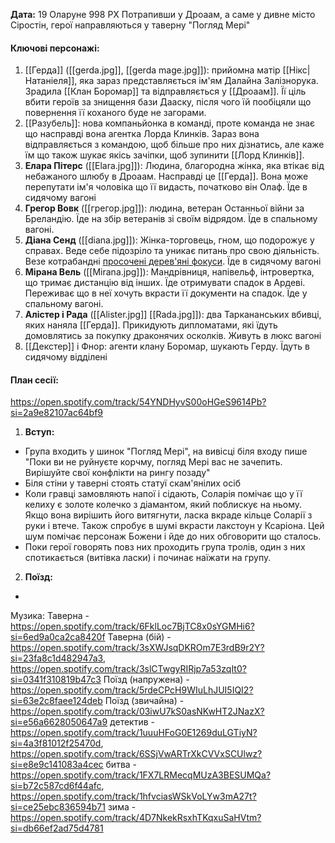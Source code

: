 **Дата:** 19 Оларуне 998 РХ
Потрапивши у Дроаам, а саме у дивне місто Сіростін, герої направляються у таверну "Погляд Мері"

#### **Ключові персонажі:**
1. [[Герда]] ([[gerda.jpg]], [[gerda mage.jpg]]): прийомна матір [[Нікс|Натаніеля]], яка зараз представляється ім'ям Далайна Залізнорука. Зрадила [[Клан Боромар]] та відправляється у [[Дроаам]]. Її ціль вбити героїв за знищення бази Дааску, після чого їй пообіцяли що повернення її коханого буде не загорами.
2. [[Разубель]]: нова компаньйонка в команді, проте команда не знає що насправді вона агентка Лорда Клинків. Зараз вона відправляється з командою, щоб більше про них дізнатись, але каже їм що також шукає якісь зачіпки, щоб зупинити [[Лорд Клинків]].
3. **Елара Пітерс** ([[Elara.jpg]]): Людина, благородна жінка, яка втікає від небажаного шлюбу в Дроаам. Насправді це [[Герда]]. Вона може перепутати ім'я чоловіка що її видасть, початково він Олаф. Їде в сидячому вагоні
4. **Грегор Вовк** ([[грегор.jpg]]): людина, ветеран Останньої війни за Бреландію. Їде на збір ветеранів зі своїм відрядом. Їде в спальному вагоні. 
5. **Діана Сенд** ([[diana.jpg]]): Жінка-торговець, гном, що подорожує у справах. Веде себе підозріло та уникає питань про свою діяльність. Везе котрабандні [просочені дерев'яні фокуси](https://www.dndbeyond.com/magic-items/215726-imbued-wood-focus). Їде в сидячому вагоні
6. **Мірана Вель** ([[Mirana.jpg]]): Мандрівниця, напівельф, інтровертка, що тримає дистанцію від інших. Їде отримувати спадок в Ардеві. Переживає що в неї хочуть вкрасти її документи на спадок. Їде у спальному вагоні.
7. **Алістер і Рада** ([[Alister.jpg]] [[Rada.jpg]]): два Таркананських вбивці, яких наняла [[Герда]]. Прикидують дипломатами, які їдуть домовлятись за покупку драконячих осколків. Живуть в люкс вагоні
8. [[Декстер]] і Фнор: агенти клану Боромар, шукають Герду. Їдуть в сидячому відділені
#### **План сесії:**
https://open.spotify.com/track/54YNDHyvS00oHGeS9614Pb?si=2a9e82107ac64bf9
1. **Вступ:**
- Група входить у шинок "Погляд Мері", на вивісці біля входу пише "Поки ви не руйнуєте корчму, погляд Мері вас не зачепить. Вирішуйте свої конфлікти на рингу позаду"
- Біля стіни у таверні стоять статуї скам'янілих осіб
- Коли гравці замовляють напої і сідають, Соларія помічає що у її келиху є золоте колечко з діамантом, який поблискує на ньому. Якщо вона вирішить його витягнути, ласка вкраде кільце Соларії з руки і втече. Також спробує в шумі вкрасти лакстоун у Ксаріона. Цей шум помічає персонаж Божени і йде до них обговорити що сталось.
- Поки герої говорять повз них проходить група тролів, один з них спотикається (витівка ласки) і починає наїжати на групу. 

2. **Поїзд:**
- 

Музика:
Таверна - https://open.spotify.com/track/6FklLoc7BjTC8x0sYGMHi6?si=6ed9a0ca2ca8420f
Таверна (бій) - https://open.spotify.com/track/3sXWJsqDKROm7E3rdB9r2Y?si=23fa8c1d482947a3, https://open.spotify.com/track/3slCTwgyRIRjp7a53zqIt0?si=0341f310819b47c3
Поїзд (напружена) - https://open.spotify.com/track/5rdeCPcH9WIuLhJUI5IQI2?si=63e2c8faee124deb
Поїзд (звичайна) - https://open.spotify.com/track/03iwU7kS0asNKwHT2JNazX?si=e56a6628050647a9
детектив - https://open.spotify.com/track/1uuuHFoG0E1269duLGTiyN?si=4a3f81012f25470d, https://open.spotify.com/track/6SSjVwARTrXkCVVxSCUlwz?si=e8e9c141083a4cec
битва - https://open.spotify.com/track/1FX7LRMecqMUzA3BESUMQa?si=b72c587cd6f44afc, https://open.spotify.com/track/1hfvciasWSkVoLYw3mA27t?si=ce25ebc836594b71
зима - https://open.spotify.com/track/4D7NkekRsxhTKqxuSaHVtm?si=db66ef2ad75d4781
